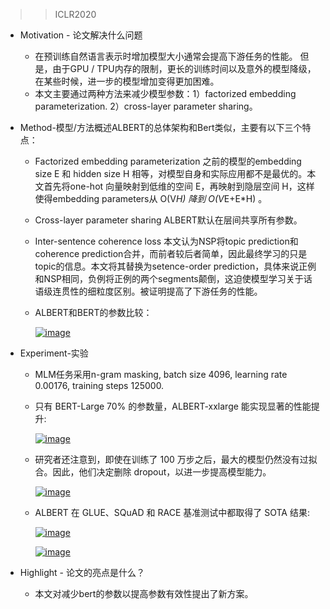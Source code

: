 > > ICLR2020

- Motivation - 论文解决什么问题

  - 在预训练自然语言表示时增加模型大小通常会提高下游任务的性能。 但是，由于GPU / TPU内存的限制，更长的训练时间以及意外的模型降级，在某些时候，进一步的模型增加变得更加困难。
  - 本文主要通过两种方法来减少模型参数：1）factorized embedding parameterization. 2）cross-layer parameter sharing。

- Method-模型/方法概述ALBERT的总体架构和Bert类似，主要有以下三个特点：

  - Factorized embedding parameterization
    之前的模型的embedding size E 和 hidden size H 相等，对模型自身和实际应用都不是最优的。本文首先将one-hot 向量映射到低维的空间 E，再映射到隐层空间 H，这样使得embedding parameters从 O(V*H) 降到 O(V*E+E*H) 。

  - Cross-layer parameter sharing
    ALBERT默认在层间共享所有参数。

  - Inter-sentence coherence loss
    本文认为NSP将topic prediction和coherence prediction合并，而前者较后者简单，因此最终学习的只是topic的信息。本文将其替换为setence-order prediction，具体来说正例和NSP相同，负例将正例的两个segments颠倒，这迫使模型学习关于话语级连贯性的细粒度区别。被证明提高了下游任务的性能。

  - ALBERT和BERT的参数比较：

    [![image](http://forum.deepaccess.cn/uploads/default/optimized/1X/a81d9fc6d89be1216e46a747746af465074514d6_2_690x172.png)](http://forum.deepaccess.cn/uploads/default/original/1X/a81d9fc6d89be1216e46a747746af465074514d6.png)

- Experiment-实验

  - MLM任务采用n-gram masking, batch size 4096, learning rate 0.00176, training steps 125000.

  - 只有 BERT-Large 70% 的参数量，ALBERT-xxlarge 能实现显著的性能提升:

    [![image](http://forum.deepaccess.cn/uploads/default/optimized/1X/59f33287a6d88a702ab1f1963b1b8857f7bfd506_2_690x154.png)](http://forum.deepaccess.cn/uploads/default/original/1X/59f33287a6d88a702ab1f1963b1b8857f7bfd506.png)

  - 研究者还注意到，即使在训练了 100 万步之后，最大的模型仍然没有过拟合。因此，他们决定删除 dropout，以进一步提高模型能力。

    [![image](http://forum.deepaccess.cn/uploads/default/optimized/1X/88c1351b76896c34545b4ad67c602a9ee6e6ee79_2_690x80.png)](http://forum.deepaccess.cn/uploads/default/original/1X/88c1351b76896c34545b4ad67c602a9ee6e6ee79.png)

  - ALBERT 在 GLUE、SQuAD 和 RACE 基准测试中都取得了 SOTA 结果:

    [![image](http://forum.deepaccess.cn/uploads/default/optimized/1X/6493734e4582ea8476e5040fac698035eb2fff00_2_690x255.png)](http://forum.deepaccess.cn/uploads/default/original/1X/6493734e4582ea8476e5040fac698035eb2fff00.png)

    [![image](http://forum.deepaccess.cn/uploads/default/optimized/1X/50aa5e9c4ce3aed2914f36e698bf62c57ab66270_2_690x283.png)](http://forum.deepaccess.cn/uploads/default/original/1X/50aa5e9c4ce3aed2914f36e698bf62c57ab66270.png)

- Highlight - 论文的亮点是什么？

  - 本文对减少bert的参数以提高参数有效性提出了新方案。